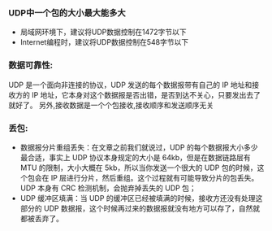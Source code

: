 ### UDP中一个包的大小最大能多大
- 局域网环境下，建议将UDP数据控制在1472字节以下
- Internet编程时，建议将UDP数据控制在548字节以下

### 数据可靠性:
UDP 是一个面向非连接的协议，UDP 发送的每个数据报带有自己的 IP 地址和接收方的 IP 地址，它本身对这个数据报是否出错，是否到达不关心，只要发出去了就好了。
另外,接收数据是一个个包接收,接收顺序和发送顺序无关

### 丢包:
- 数据报分片重组丢失：在文章之前我们就说过，UDP 的每个数据报大小多少最合适，事实上 UDP 协议本身规定的大小是 64kb，但是在数据链路层有 MTU 的限制，大小大概在 5kb，所以当你发送一个很大的 UDP 包的时候，这个包会在 IP 层进行分片，然后重组。这个过程就有可能导致分片的包丢失。UDP 本身有 CRC 检测机制，会抛弃掉丢失的 UDP 包；
- UDP 缓冲区填满：当 UDP 的缓冲区已经被填满的时候，接收方还没有处理这部分的 UDP 数据报，这个时候再过来的数据报就没有地方可以存了，自然就都被丢弃了。